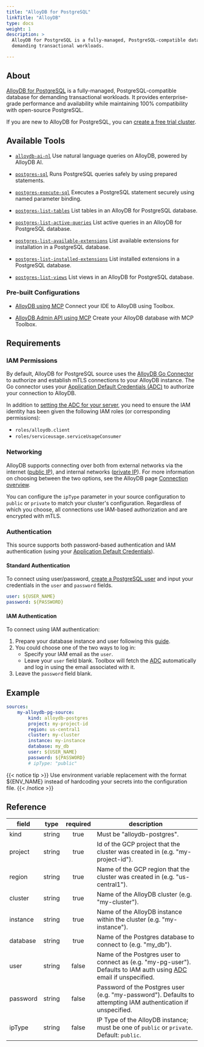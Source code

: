 ```yaml
---
title: "AlloyDB for PostgreSQL"
linkTitle: "AlloyDB"
type: docs
weight: 1
description: >
  AlloyDB for PostgreSQL is a fully-managed, PostgreSQL-compatible database for
  demanding transactional workloads.

---
```


## About

[AlloyDB for PostgreSQL][alloydb-docs] is a fully-managed, PostgreSQL-compatible
database for demanding transactional workloads. It provides enterprise-grade
performance and availability while maintaining 100% compatibility with
open-source PostgreSQL.

If you are new to AlloyDB for PostgreSQL, you can [create a free trial
cluster][alloydb-free-trial].

[alloydb-docs]: https://cloud.google.com/alloydb/docs
[alloydb-free-trial]: https://cloud.google.com/alloydb/docs/create-free-trial-cluster

## Available Tools

- [`alloydb-ai-nl`](../tools/alloydbainl/alloydb-ai-nl.md)
  Use natural language queries on AlloyDB, powered by AlloyDB AI.

- [`postgres-sql`](../tools/postgres/postgres-sql.md)
  Runs PostgreSQL queries safely by using prepared statements.

- [`postgres-execute-sql`](../tools/postgres/postgres-execute-sql.md)
  Executes a PostgreSQL statement securely using named parameter binding.

- [`postgres-list-tables`](../tools/postgres/postgres-list-tables.md)
  List tables in an AlloyDB for PostgreSQL database.

- [`postgres-list-active-queries`](../tools/postgres/postgres-list-active-queries.md)
  List active queries in an AlloyDB for PostgreSQL database.

- [`postgres-list-available-extensions`](../tools/postgres/postgres-list-available-extensions.md)
  List available extensions for installation in a PostgreSQL database.

- [`postgres-list-installed-extensions`](../tools/postgres/postgres-list-installed-extensions.md)
  List installed extensions in a PostgreSQL database.

- [`postgres-list-views`](../tools/postgres/postgres-list-views.md)
  List views in an AlloyDB for PostgreSQL database.

### Pre-built Configurations

- [AlloyDB using MCP](https://googleapis.github.io/genai-toolbox/how-to/connect-ide/alloydb_pg_mcp/)
Connect your IDE to AlloyDB using Toolbox.

- [AlloyDB Admin API using MCP](https://googleapis.github.io/genai-toolbox/how-to/connect-ide/alloydb_pg_admin_mcp/)
Create your AlloyDB database with MCP Toolbox.

## Requirements

### IAM Permissions

By default, AlloyDB for PostgreSQL source uses the [AlloyDB Go
Connector][alloydb-go-conn] to authorize and establish mTLS connections to your
AlloyDB instance. The Go connector uses your [Application Default Credentials
(ADC)][adc] to authorize your connection to AlloyDB.

In addition to [setting the ADC for your server][set-adc], you need to ensure
the IAM identity has been given the following IAM roles (or corresponding
permissions):

- `roles/alloydb.client`
- `roles/serviceusage.serviceUsageConsumer`

[alloydb-go-conn]: https://github.com/GoogleCloudPlatform/alloydb-go-connector
[adc]: https://cloud.google.com/docs/authentication#adc
[set-adc]: https://cloud.google.com/docs/authentication/provide-credentials-adc

### Networking

AlloyDB supports connecting over both from external networks via the internet
([public IP][public-ip]), and internal networks ([private IP][private-ip]).
For more information on choosing between the two options, see the AlloyDB page
[Connection overview][conn-overview].

You can configure the `ipType` parameter in your source configuration to
`public` or `private` to match your cluster's configuration. Regardless of which
you choose, all connections use IAM-based authorization and are encrypted with
mTLS.

[private-ip]: https://cloud.google.com/alloydb/docs/private-ip
[public-ip]: https://cloud.google.com/alloydb/docs/connect-public-ip
[conn-overview]: https://cloud.google.com/alloydb/docs/connection-overview

### Authentication

This source supports both password-based authentication and IAM
authentication (using your [Application Default Credentials][adc]).

#### Standard Authentication

To connect using user/password, [create
a PostgreSQL user][alloydb-users] and input your credentials in the `user` and
`password` fields.

```yaml
user: ${USER_NAME}
password: ${PASSWORD}
```

#### IAM Authentication

To connect using IAM authentication:

1. Prepare your database instance and user following this [guide][iam-guide].
2. You could choose one of the two ways to log in:
    - Specify your IAM email as the `user`.
    - Leave your `user` field blank. Toolbox will fetch the [ADC][adc]
      automatically and log in using the email associated with it.
3. Leave the `password` field blank.

[iam-guide]: https://cloud.google.com/alloydb/docs/database-users/manage-iam-auth
[alloydb-users]: https://cloud.google.com/alloydb/docs/database-users/about

## Example

```yaml
sources:
    my-alloydb-pg-source:
        kind: alloydb-postgres
        project: my-project-id
        region: us-central1
        cluster: my-cluster
        instance: my-instance
        database: my_db
        user: ${USER_NAME}
        password: ${PASSWORD}
        # ipType: "public"
```

{{< notice tip >}}
Use environment variable replacement with the format ${ENV_NAME}
instead of hardcoding your secrets into the configuration file.
{{< /notice >}}

## Reference

| **field** | **type** | **required** | **description**                                                                                                          |
|-----------|:--------:|:------------:|--------------------------------------------------------------------------------------------------------------------------|
| kind      |  string  |     true     | Must be "alloydb-postgres".                                                                                              |
| project   |  string  |     true     | Id of the GCP project that the cluster was created in (e.g. "my-project-id").                                            |
| region    |  string  |     true     | Name of the GCP region that the cluster was created in (e.g. "us-central1").                                             |
| cluster   |  string  |     true     | Name of the AlloyDB cluster (e.g. "my-cluster").                                                                         |
| instance  |  string  |     true     | Name of the AlloyDB instance within the cluster (e.g. "my-instance").                                                    |
| database  |  string  |     true     | Name of the Postgres database to connect to (e.g. "my_db").                                                              |
| user      |  string  |    false     | Name of the Postgres user to connect as (e.g. "my-pg-user"). Defaults to IAM auth using [ADC][adc] email if unspecified. |
| password  |  string  |    false     | Password of the Postgres user (e.g. "my-password"). Defaults to attempting IAM authentication if unspecified.            |
| ipType    |  string  |    false     | IP Type of the AlloyDB instance; must be one of `public` or `private`. Default: `public`.                                |

